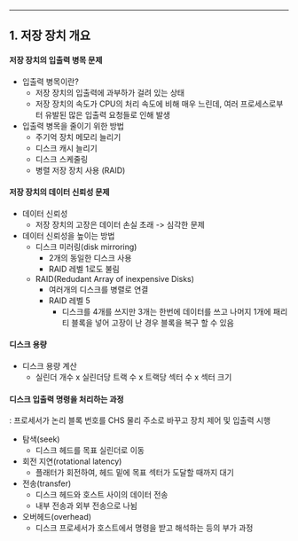 
---
## 1. 저장 장치 개요
#### 저장 장치의 입출력 병목 문제
- 입출력 병목이란?
	- 저장 장치의 입출력에 과부하가 걸려 있는 상태
	- 저장 장치의 속도가 CPU의 처리 속도에 비해 매우 느린데, 여러 프로세스로부터 유발된 많은 입출력 요청들로 인해 발생
- 입출력 병목을 줄이기 위한 방법
	- 주기억 장치 메모리 늘리기
	- 디스크 캐시 늘리기
	- 디스크 스케줄링
	- 병렬 저장 장치 사용 (RAID)
#### 저장 장치의 데이터 신뢰성 문제
- 데이터 신뢰성
	- 저장 장치의 고장은 데이터 손실 초래 -> 심각한 문제
- 데이터 신뢰성을 높이는 방법
	- 디스크 미러링(disk mirroring)
		- 2개의 동일한 디스크 사용
		- RAID 레벨 1로도 불림
	- RAID(Redudant Array of inexpensive Disks)
		- 여러개의 디스크를 병렬로 연결
		- RAID 레벨 5
			- 디스크를 4개를 쓰지만 3개는 한번에 데이터를 쓰고 나머지 1개에 패리티 블록을 넣어 고장이 난 경우 블록을 복구 할 수 있음
#### 디스크 용량
- 디스크 용량 계산 
	- 실린더 개수 x 실린더당 트랙 수 x 트랙당 섹터 수 x 섹터 크기
#### 디스크 입출력 명령을 처리하는 과정
: 프로세서가 논리 블록 번호를 CHS 물리 주소로 바꾸고 장치 제어 및 입출력 시행
- 탐색(seek) 
	- 디스크 헤드를 목표 실린더로 이동 
- 회전 지연(rotational latency) 
	- 플래터가 회전하여, 헤드 밑에 목표 섹터가 도달할 때까지 대기 
- 전송(transfer) 
	- 디스크 헤드와 호스트 사이의 데이터 전송 
	- 내부 전송과 외부 전송으로 나뉨 
- 오버헤드(overhead) 
	- 디스크 프로세서가 호스트에서 명령을 받고 해석하는 등의 부가 과정